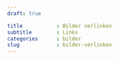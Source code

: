 ```yaml
---
draft: true

title           : Bilder verlinken
subtitle        : Links
categories      : bilder
slug            : bilder-verlinken
---
```


<!--more-->
